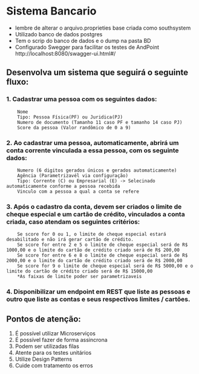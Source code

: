 # Sistema Bancario

- lembre de alterar o arquivo.proprieties base criada como southsystem
- Utilizado banco de dados postgres
- Tem o scrip do banco de dados e o dump na pasta BD
- Configurado Swegger para facilitar os testes de AndPoint
http://localhost:8080/swagger-ui.html#/



## Desenvolva um sistema que seguirá o seguinte fluxo:

### 1. Cadastrar uma pessoa com os seguintes dados:
		Nome
        Tipo: Pessoa Física(PF) ou Juridica(PJ)
        Numero de documento (Tamanho 11 caso PF e tamanho 14 caso PJ)
        Score da pessoa (Valor randômico de 0 a 9)

### 2. Ao cadastrar uma pessoa, automaticamente, abrirá um conta corrente vinculada a essa pessoa, com os seguinte dados:
        Numero (6 digitos gerados únicos e gerados automaticamente)
        Agência (Parametrizavél via configuração)
        Tipo: Corrente (C) ou Empresarial (E) -> Selecinado automaticamente conforme a pessoa recebida
        Vinculo com a pessoa a qual a conta se refere

### 3. Após o cadastro da conta, devem ser criados o limite de cheque especial e um cartão de crédito, vinculados a conta criada, caso atendam os seguintes critérios:
        Se score for 0 ou 1, o limite de cheque especial estará desabilitado e não irá gerar cartão de crédito.
        Se score for entre 2 e 5 o limite de cheque especial será de R$ 1000,00 e o limite do cartão de crédito criado será de R$ 200,00
        Se score for entre 6 e 8 o limite de cheque especial será de R$ 2000,00 e o limite do cartão de crédito criado será de R$ 2000,00
        Se score for 9 o limite de cheque especial será de R$ 5000,00 e o limite do cartão de crédito criado será de R$ 15000,00
        *As faixas de limite poder ser parametrizaveis
    
### 4. Disponibilizar um endpoint em REST que liste as pessoas e outro que liste as contas e seus respectivos limites / cartões.

## Pontos de atenção:
1. É possível utilizar Microserviços
2. É possível fazer de forma assincrona
3. Podem ser utilizadas filas
4. Atente para os testes unitários
5. Utilize Design Patterns
6. Cuide com tratamento os erros
